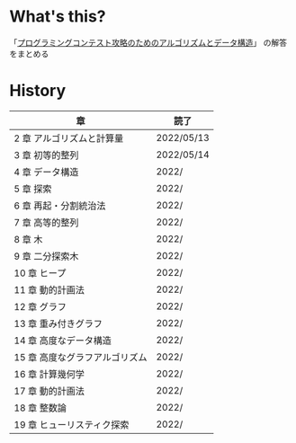 # What's this?

「[プログラミングコンテスト攻略のためのアルゴリズムとデータ構造](https://book.mynavi.jp/ec/products/detail/id=35408)」
の解答をまとめる

# History

| 章                             | 読了       |
| ------------------------------ | ---------- |
| 2 章 アルゴリズムと計算量      | 2022/05/13 |
| 3 章 初等的整列                | 2022/05/14 |
| 4 章 データ構造                | 2022/      |
| 5 章 探索                      | 2022/      |
| 6 章 再起・分割統治法          | 2022/      |
| 7 章 高等的整列                | 2022/      |
| 8 章 木                        | 2022/      |
| 9 章 二分探索木                | 2022/      |
| 10 章 ヒープ                   | 2022/      |
| 11 章 動的計画法               | 2022/      |
| 12 章 グラフ                   | 2022/      |
| 13 章 重み付きグラフ           | 2022/      |
| 14 章 高度なデータ構造         | 2022/      |
| 15 章 高度なグラフアルゴリズム | 2022/      |
| 16 章 計算幾何学               | 2022/      |
| 17 章 動的計画法               | 2022/      |
| 18 章 整数論                   | 2022/      |
| 19 章 ヒューリスティク探索     | 2022/      |
